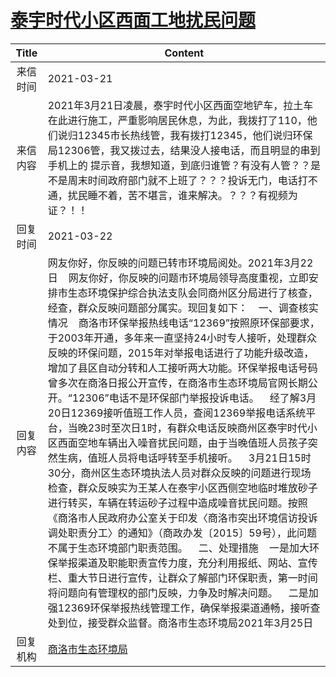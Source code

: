 # <a href="http://www.shangluo.gov.cn/zmhd/ldxxxx.jsp?urltype=leadermail.LeaderMailContentUrl&wbtreeid=1112&leadermailid=7048">泰宇时代小区西面工地扰民问题</a>
|Title|Content|
|:---:|---|
|来信时间|2021-03-21|
|来信内容|2021年3月21日凌晨，泰宇时代小区西面空地铲车，拉土车在此进行施工，严重影响居民休息，为此，我拨打了110，他们说归12345市长热线管，我有拨打12345，他们说归环保局12306管，我又拨过去，结果没人接电话，而且明显的串到手机上的 提示音，我想知道，到底归谁管？有没有人管？？是不是周末时间政府部门就不上班了？？？投诉无门，电话打不通，扰民睡不着，苦不堪言，谁来解决。？？？有视频为证？！！|
|回复时间|2021-03-22|
|回复内容|网友你好，你反映的问题已转市环境局阅处。2021年3月22日    网友你好，你反映的问题市环境局领导高度重视，立即安排市生态环境保护综合执法支队会同商州区分局进行了核查，经查，群众反映问题部分属实。现回复如下：    一、调查核实情况    商洛市环保举报热线电话“12369”按照原环保部要求，于2003年开通，多年来一直坚持24小时专人接听，处理群众反映的环保问题，2015年对举报电话进行了功能升级改造，增加了县区自动分转和人工接听两大功能。环保举报电话号码曾多次在商洛日报公开宣传，在商洛市生态环境局官网长期公开。“12306”电话不是环保部门举报投诉电话。    经了解3月20日12369接听值班工作人员，查阅12369举报电话系统平台，当晚23时至次日1时，有群众电话反映商州区泰宇时代小区西面空地车辆出入噪音扰民问题，由于当晚值班人员孩子突然生病，值班人员将电话呼转至手机接听。    3月21日15时30分，商州区生态环境执法人员对群众反映的问题进行现场检查，群众反映实为王某人在泰宇小区西侧空地临时堆放砂子进行转买，车辆在转运砂子过程中造成噪音扰民问题。按照《商洛市人民政府办公室关于印发〈商洛市突出环境信访投诉调处职责分工〉的通知》（商政办发〔2015〕59号），此问题不属于生态环境部门职责范围。    二、处理措施    一是加大环保举报渠道及职能职责宣传力度，充分利用报纸、网站、宣传栏、重大节日进行宣传，让群众了解部门环保职责，第一时间将问题向有管理权的部门反映，力争及时解决问题。    二是加强12369环保举报热线管理工作，确保举报渠道通畅，接听查处到位，接受群众监督。商洛市生态环境局2021年3月25日|
|回复机构|<a href="../../categories/agencies/商洛市生态环境局.md">商洛市生态环境局</a>|